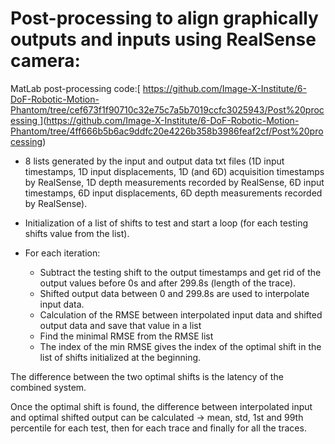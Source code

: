 # Post-processing to align graphically outputs and inputs using RealSense camera: 

MatLab post-processing code:[ [https://github.com/Image-X-Institute/6-DoF-Robotic-Motion-Phantom/tree/cef673f1f90710c32e75c7a5b7019ccfc3025943/Post%20processing ](https://github.com/Image-X-Institute/6-DoF-Robotic-Motion-Phantom/tree/ce50bd4014ad37fdf828ebf14fc42916e9dc410a/Post%20processing)](https://github.com/Image-X-Institute/6-DoF-Robotic-Motion-Phantom/tree/4ff666b5b6ac9ddfc20e4226b358b3986feaf2cf/Post%20processing)

- 8 lists generated by the input and output data txt files (1D input timestamps, 1D input displacements, 1D (and 6D) acquisition timestamps by RealSense, 1D depth measurements recorded by RealSense, 6D input timestamps, 6D input displacements, 6D depth measurements recorded by RealSense).  

- Initialization of a list of shifts to test and start a loop (for each testing shifts value from the list).  

- For each iteration: 

  - Subtract the testing shift to the output timestamps and get rid of the output values before 0s and after 299.8s (length of the trace). 
  - Shifted output data between 0 and 299.8s are used to interpolate input data. 
  - Calculation of the RMSE between interpolated input data and shifted output data and save that value in a list 
  - Find the minimal RMSE from the RMSE list 
  - The index of the min RMSE gives the index of the optimal shift in the list of shifts initialized at the beginning.  

The difference between the two optimal shifts is the latency of the combined system. 

Once the optimal shift is found, the difference between interpolated input and optimal shifted output can be calculated -> mean, std, 1st and 99th percentile for each test, then for each trace and finally for all the traces.  

